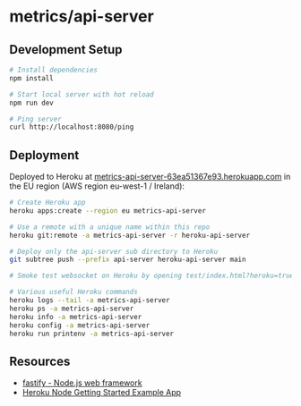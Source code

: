 # metrics/api-server

## Development Setup

```sh
# Install dependencies
npm install

# Start local server with hot reload
npm run dev

# Ping server
curl http://localhost:8080/ping
```

## Deployment

Deployed to Heroku at [metrics-api-server-63ea51367e93.herokuapp.com](https://metrics-api-server-63ea51367e93.herokuapp.com) in the EU region (AWS region eu-west-1 / Ireland):

```sh
# Create Heroku app
heroku apps:create --region eu metrics-api-server

# Use a remote with a unique name within this repo
heroku git:remote -a metrics-api-server -r heroku-api-server

# Deploy only the api-server sub directory to Heroku
git subtree push --prefix api-server heroku-api-server main

# Smoke test websocket on Heroku by opening test/index.html?heroku=true in your browser

# Various useful Heroku commands
heroku logs --tail -a metrics-api-server
heroku ps -a metrics-api-server
heroku info -a metrics-api-server
heroku config -a metrics-api-server
heroku run printenv -a metrics-api-server
```

## Resources

* [fastify - Node.js web framework](https://fastify.dev)
* [Heroku Node Getting Started Example App](git@github.com:heroku/node-js-getting-started.git)
